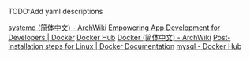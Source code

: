 TODO:Add yaml descriptions

[systemd (简体中文) - ArchWiki](https://wiki.archlinux.org/index.php/Systemd_(%E7%AE%80%E4%BD%93%E4%B8%AD%E6%96%87))
[Empowering App Development for Developers | Docker](https://www.docker.com/)
[Docker Hub](https://hub.docker.com/)
[Docker (简体中文) - ArchWiki](https://wiki.archlinux.org/index.php/Docker_(%E7%AE%80%E4%BD%93%E4%B8%AD%E6%96%87))
[Post-installation steps for Linux | Docker Documentation](https://docs.docker.com/install/linux/linux-postinstall/#manage-docker-as-a-non-root-user#manage-docker-as-a-non-root-user)
[mysql - Docker Hub](https://hub.docker.com/_/mysql?tab=description)


